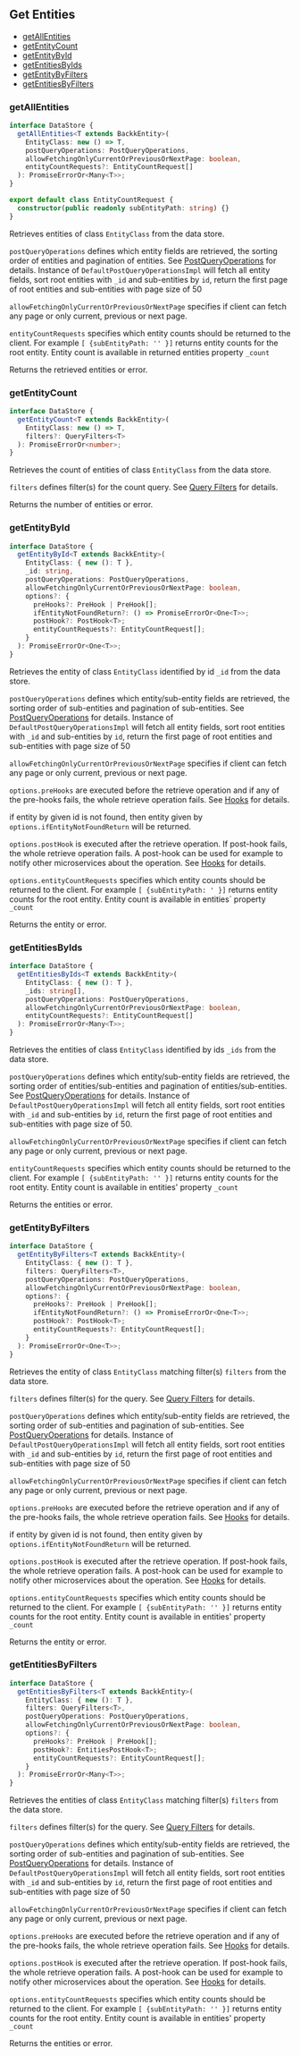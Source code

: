 ## Get Entities

- [getAllEntities](#getallentities)
- [getEntityCount](#getentitycount)
- [getEntityById](#getentitybyid)
- [getEntitiesByIds](#getentitiesbyids)
- [getEntityByFilters](#getentitybyfilters)
- [getEntitiesByFilters](#getentitiesbyfilters)

### <a name="getallentities"></a> getAllEntities

```ts
interface DataStore {
  getAllEntities<T extends BackkEntity>(
    EntityClass: new () => T,
    postQueryOperations: PostQueryOperations,
    allowFetchingOnlyCurrentOrPreviousOrNextPage: boolean,
    entityCountRequests?: EntityCountRequest[]
  ): PromiseErrorOr<Many<T>>;
}

export default class EntityCountRequest {
  constructor(public readonly subEntityPath: string) {}
}
```

Retrieves entities of class `EntityClass` from the data store.

`postQueryOperations` defines which entity fields are retrieved, the sorting order of entities and pagination of entities. See [PostQueryOperations](POST_QUERY_OPERATIONS.MD) for details.
Instance of `DefaultPostQueryOperationsImpl` will fetch all entity fields, sort root entities with `_id` and sub-entities by `id`, return the first page of root entities and sub-entities with page size of 50

`allowFetchingOnlyCurrentOrPreviousOrNextPage` specifies if client can fetch any page or only current, previous or next page.

`entityCountRequests` specifies which entity counts should be returned to the client. For example `[ {subEntityPath: '' }]` returns entity counts for the root entity. Entity count is available in returned entities property `_count`

Returns the retrieved entities or error.

### <a name="getentitycount"></a> getEntityCount

```ts
interface DataStore {
  getEntityCount<T extends BackkEntity>(
    EntityClass: new () => T,
    filters?: QueryFilters<T>
  ): PromiseErrorOr<number>;
}
```

Retrieves the count of entities of class `EntityClass` from the data store.

`filters` defines filter(s) for the count query. See [Query Filters](QUERY_FILTERS.MD) for details.

Returns the number of entities or error.

### <a name="getentitybyid"></a> getEntityById

```ts
interface DataStore {
  getEntityById<T extends BackkEntity>(
    EntityClass: { new (): T },
    _id: string,
    postQueryOperations: PostQueryOperations,
    allowFetchingOnlyCurrentOrPreviousOrNextPage: boolean,
    options?: {
      preHooks?: PreHook | PreHook[];
      ifEntityNotFoundReturn?: () => PromiseErrorOr<One<T>>;
      postHook?: PostHook<T>;
      entityCountRequests?: EntityCountRequest[];
    }
  ): PromiseErrorOr<One<T>>;
}
```

Retrieves the entity of class `EntityClass` identified by id `_id` from the data store.

`postQueryOperations` defines which entity/sub-entity fields are retrieved, the sorting order of sub-entities and pagination of sub-entities. See [PostQueryOperations](POST_QUERY_OPERATIONS.MD) for details.
Instance of `DefaultPostQueryOperationsImpl` will fetch all entity fields, sort root entities with `_id` and sub-entities by `id`, return the first page of root entities and sub-entities with page size of 50

`allowFetchingOnlyCurrentOrPreviousOrNextPage` specifies if client can fetch any page or only current, previous or next page.

`options.preHooks` are executed before the retrieve operation and if any of the pre-hooks fails, the whole retrieve operation fails. See [Hooks](HOOKS.MD) for details.

if entity by given id is not found, then entity given by `options.ifEntityNotFoundReturn` will be returned.

`options.postHook` is executed after the retrieve operation. If post-hook fails, the whole retrieve operation fails. A post-hook can be used
for example to notify other microservices about the operation. See [Hooks](HOOKS.MD) for details.

`options.entityCountRequests` specifies which entity counts should be returned to the client. For example `[ {subEntityPath: ' }]` returns entity counts for the root entity. Entity count is available in entities´ property `_count`

Returns the entity or error.

### <a name="getentitiesbyids"></a> getEntitiesByIds

```ts
interface DataStore {
  getEntitiesByIds<T extends BackkEntity>(
    EntityClass: { new (): T },
    _ids: string[],
    postQueryOperations: PostQueryOperations,
    allowFetchingOnlyCurrentOrPreviousOrNextPage: boolean,
    entityCountRequests?: EntityCountRequest[]
  ): PromiseErrorOr<Many<T>>;
}
```

Retrieves the entities of class `EntityClass` identified by ids `_ids` from the data store.

`postQueryOperations` defines which entity/sub-entity fields are retrieved, the sorting order of entities/sub-entities and pagination of entities/sub-entities. See [PostQueryOperations](POST_QUERY_OPERATIONS.MD) for details.
Instance of `DefaultPostQueryOperationsImpl` will fetch all entity fields, sort root entities with `_id` and sub-entities by `id`, return the first page of root entities and sub-entities with page size of 50.

`allowFetchingOnlyCurrentOrPreviousOrNextPage` specifies if client can fetch any page or only current, previous or next page.

`entityCountRequests` specifies which entity counts should be returned to the client. For example `[ {subEntityPath: '' }]` returns entity counts for the root entity. Entity count is available in entities' property `_count`

Returns the entities or error.

### <a name="getentitybyfilters"></a> getEntityByFilters

```ts
interface DataStore {
  getEntityByFilters<T extends BackkEntity>(
    EntityClass: { new (): T },
    filters: QueryFilters<T>,
    postQueryOperations: PostQueryOperations,
    allowFetchingOnlyCurrentOrPreviousOrNextPage: boolean,
    options?: {
      preHooks?: PreHook | PreHook[];
      ifEntityNotFoundReturn?: () => PromiseErrorOr<One<T>>;
      postHook?: PostHook<T>;
      entityCountRequests?: EntityCountRequest[];
    }
  ): PromiseErrorOr<One<T>>;
}
```

Retrieves the entity of class `EntityClass` matching filter(s) `filters` from the data store.

`filters` defines filter(s) for the query. See [Query Filters](QUERY_FILTERS.MD) for details.

`postQueryOperations` defines which entity/sub-entity fields are retrieved, the sorting order of sub-entities and pagination of sub-entities. See [PostQueryOperations](POST_QUERY_OPERATIONS.MD) for details.
Instance of `DefaultPostQueryOperationsImpl` will fetch all entity fields, sort root entities with `_id` and sub-entities by `id`, return the first page of root entities and sub-entities with page size of 50

`allowFetchingOnlyCurrentOrPreviousOrNextPage` specifies if client can fetch any page or only current, previous or next page.

`options.preHooks` are executed before the retrieve operation and if any of the pre-hooks fails, the whole retrieve operation fails. See [Hooks](HOOKS.MD) for details.

if entity by given id is not found, then entity given by `options.ifEntityNotFoundReturn` will be returned.

`options.postHook` is executed after the retrieve operation. If post-hook fails, the whole retrieve operation fails. A post-hook can be used
for example to notify other microservices about the operation. See [Hooks](HOOKS.MD) for details.

`options.entityCountRequests` specifies which entity counts should be returned to the client. For example `[ {subEntityPath: '' }]` returns entity counts for the root entity. Entity count is available in entities' property `_count`

Returns the entity or error.

### <a name="getentitiesbyfilters"></a> getEntitiesByFilters

```ts
interface DataStore {
  getEntitiesByFilters<T extends BackkEntity>(
    EntityClass: { new (): T },
    filters: QueryFilters<T>,
    postQueryOperations: PostQueryOperations,
    allowFetchingOnlyCurrentOrPreviousOrNextPage: boolean,
    options?: {
      preHooks?: PreHook | PreHook[];
      postHook?: EntitiesPostHook<T>;
      entityCountRequests?: EntityCountRequest[];
    }
  ): PromiseErrorOr<Many<T>>;
}
```

Retrieves the entities of class `EntityClass` matching filter(s) `filters` from the data store.

`filters` defines filter(s) for the query. See [Query Filters](QUERY_FILTERS.MD) for details.

`postQueryOperations` defines which entity/sub-entity fields are retrieved, the sorting order of sub-entities and pagination of sub-entities. See [PostQueryOperations](POST_QUERY_OPERATIONS.MD) for details.
Instance of `DefaultPostQueryOperationsImpl` will fetch all entity fields, sort root entities with `_id` and sub-entities by `id`, return the first page of root entities and sub-entities with page size of 50

`allowFetchingOnlyCurrentOrPreviousOrNextPage` specifies if client can fetch any page or only current, previous or next page.

`options.preHooks` are executed before the retrieve operation and if any of the pre-hooks fails, the whole retrieve operation fails. See [Hooks](HOOKS.MD) for details.

`options.postHook` is executed after the retrieve operation. If post-hook fails, the whole retrieve operation fails. A post-hook can be used
for example to notify other microservices about the operation. See [Hooks](HOOKS.MD) for details.

`options.entityCountRequests` specifies which entity counts should be returned to the client. For example `[ {subEntityPath: '' }]` returns entity counts for the root entity. Entity count is available in entities' property `_count`

Returns the entities or error.
